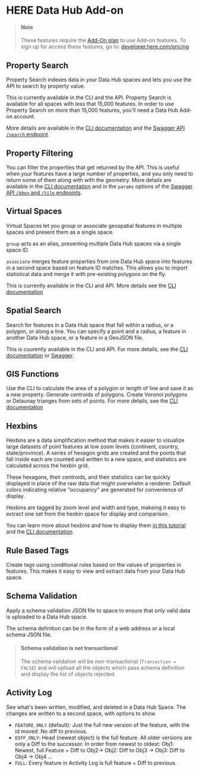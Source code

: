 # HERE Data Hub Add-on

>#### Note
>
>These features require the [Add-On plan](https://developer.here.com/pricing) to use Add-on features. To sign up for access these features, go to: [developer.here.com/pricing](https://developer.here.com/pricing)

## Property Search

Property Search indexes data in your Data Hub spaces and lets you use the API to search by property value.

This is currently available in the CLI and the API. Property Search is available for all spaces with less that 15,000 features. In order to use Property Search on more than 15,000 features, you'll need a Data Hub Add-on account.

More details are available in the [CLI documentation](basic-features.md#property-search) and the [Swagger API `/search` endpoint](https://xyz.api.here.com/hub/static/swagger/#/Read%20Features/searchForFeatures).

## Property Filtering

You can filter the properties that get returned by the API. This is useful when your features have a large number of properties, and you only need to return some of them along with with the geometry. More details are available in the [CLI documentation](basic-features.md#property-filters) and in the `params` options of the [Swagger API `/bbox` and `/tile` endpoints](https://xyz.api.here.com/hub/static/swagger).

## <a name="virtual-spaces">Virtual Spaces</a>

Virtual Spaces let you group or associate geospatial features in multiple spaces and present them as a single space.

`group` acts as an alias, presenting multiple Data Hub spaces via a single space ID.

`associate` merges feature properties from one Data Hub space into features in a second space based on feature ID matches. This allows you to import statistical data and merge it with pre-existing polygons on the fly.

This is currently available in the CLI and API. More details see the [CLI documentation](add-on.md#virtual-spaces)

## Spatial Search

Search for features in a Data Hub space that fall within a radius, or a polygon, or along a line. You can specify a point and a radius, a feature in another Data Hub space, or a feature in a GeoJSON file.

This is cuurently available in the CLI and API. For more details, see the [CLI documentation](basic-features.md#spatial-search) or [Swagger](https://xyz.api.here.com/hub/static/swagger/#/Read%20Features/getFeaturesBySpatial).

## GIS Functions

Use the CLI to calculate the area of a polygon or length of line and save it as a new property. Generate centroids of polygons. Create Voronoi polygons or Delaunay trianges from sets of points. For more details, see the [CLI documentation](add-on.md#gis)

## Hexbins

Hexbins are a data simplification method that makes it easier to visualize large datasets of point features at low zoom levels (continent, country, state/province). A series of hexagon grids are created and the points that fall inside each are counted and written to a new space, and statistics are calculated across the hexbin grid.

These hexagons, their centroids, and their statistics can be quickly displayed in place of the raw data that might overwhelm a renderer. Default colors indicating relative "occupancy" are generated for convenience of display.

Hexbins are tagged by zoom level and width and type, makeing it easy to extract one set from the hexbin space for display and comparison.

You can learn more about hexbins and how to display them [in this tutorial](tutorials/cli_hexbins.md) and the [CLI documentation](add-on.md#hexbins)

## Rule Based Tags

Create tags using conditional rules based on the values of properties in features. This makes it easy to view and extract data from your Data Hub space.

## Schema Validation

Apply a schema validation JSON file to space to ensure that only valid data is uploaded to a Data Hub space.

The schema definition can be in the form of a web address or a local schema JSON file.

> #### Schema validation is not transactional
>
> The schema validation will be non-transactional (`Transaction = FALSE`) and will upload all the objects which pass schema definition and display the list of objects rejected.

## Activity Log

See what's been written, modified, and deleted in a Data Hub Space. The changes are written to a second space, with options to show

- `FEATURE_ONLY` (default): Just the full new version of the feature, with the id moved. No diff to previous.
- `DIFF_ONLY`: Head (newest object) is the full feature. All older versions are only a Diff to the successor. In order from newest to oldest: Obj1: Newest, full Feature + Diff to Obj2-> Obj2: Diff to Obj3 -> Obj3: Diff to Obj4 -> Obj4 …
- `FULL`: Every feature in Activity Log is full feature + Diff to previous.
